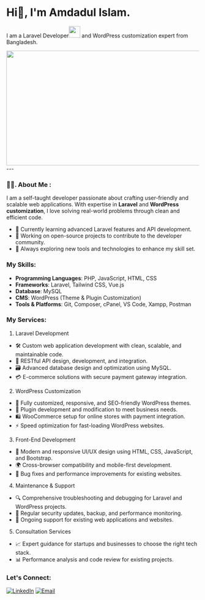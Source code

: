 # Hi👋, I'm Amdadul Islam.
I am a Laravel Developer<img src="https://media.giphy.com/media/WUlplcMpOCEmTGBtBW/giphy.gif" width="30"> and WordPress customization expert  from Bangladesh. 
<div align="center">
  <img src="https://media.giphy.com/media/dWesBcTLavkZuG35MI/giphy.gif" width="600" height="300"/>
</div>
---

### :man_technologist:. About Me :
I am a self-taught developer passionate about crafting user-friendly and scalable web applications. With expertise in **Laravel** and **WordPress customization**, I love solving real-world problems through clean and efficient code.
- 🌱 Currently learning advanced Laravel features and API development.  
- 🔨 Working on open-source projects to contribute to the developer community.  
- 🚀 Always exploring new tools and technologies to enhance my skill set.  

### My Skills:  
- **Programming Languages**: PHP, JavaScript, HTML, CSS  
- **Frameworks**: Laravel, Tailwind CSS, Vue.js
- **Database**: MySQL
- **CMS**: WordPress (Theme & Plugin Customization)  
- **Tools & Platforms**: Git, Composer, cPanel, VS Code, Xampp, Postman

### My Services:
1. Laravel Development
- 🛠️ Custom web application development with clean, scalable, and maintainable code.
- 🔗 RESTful API design, development, and integration.
- 🗃️ Advanced database design and optimization using MySQL.
- 💳 E-commerce solutions with secure payment gateway integration.
  
2. WordPress Customization
- 🎨 Fully customized, responsive, and SEO-friendly WordPress themes.
- 🔌 Plugin development and modification to meet business needs.
- 🛍️ WooCommerce setup for online stores with payment integration.
- ⚡ Speed optimization for fast-loading WordPress websites.

3. Front-End Development
- 📱 Modern and responsive UI/UX design using HTML, CSS, JavaScript, and Bootstrap.
- 🌍 Cross-browser compatibility and mobile-first development.
- 🐞 Bug fixes and performance improvements for existing websites.

4. Maintenance & Support
- 🔍 Comprehensive troubleshooting and debugging for Laravel and WordPress projects.
- 🔐 Regular security updates, backup, and performance monitoring.
- 🤝 Ongoing support for existing web applications and websites.

5. Consultation Services
- 📈 Expert guidance for startups and businesses to choose the right tech stack.
- 📊 Performance analysis and code review for existing projects.


### Let's Connect:   
[![LinkedIn](https://img.shields.io/badge/LinkedIn-connect-blue)](https://www.linkedin.com/in/amdadul-islam-bd/)  [![Email](https://img.shields.io/badge/Email-contact-blue)](mailto:emdadctg92@gmail.com)
